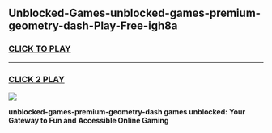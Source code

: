 
## Unblocked-Games-unblocked-games-premium-geometry-dash-Play-Free-igh8a
<h3>
<a href="https://premium76.site?title=unblocked-games-premium-geometry-dash&ref=24M">CLICK TO PLAY</a></h3>
<hr>

<h3>
<a href="https://premium76.site?title=unblocked-games-premium-geometry-dash&ref=24M">CLICK 2 PLAY</a>
  
</h3>

<a href="https://premium76.site?title=unblocked-games-premium-geometry-dash&ref=24M"><img src="https://clearcache.store/games.png"></a>


**unblocked-games-premium-geometry-dash games unblocked: Your Gateway to Fun and Accessible Online Gaming**
